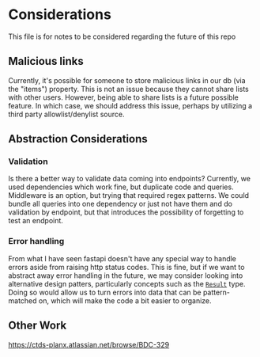 # Considerations

This file is for notes to be considered regarding the future of this repo

## Malicious links

Currently, it's possible for someone to store malicious links in our db (via the "items") property.
This is not an issue because they cannot share lists with other users. However, being able to share
lists is a future possible feature. In which case, we should address this issue, perhaps by utilizing a
third party allowlist/denylist source. 

## Abstraction Considerations

### Validation

Is there a better way to validate data coming into endpoints?
Currently, we used dependencies which work fine, but duplicate code and queries.
Middleware is an option, but trying that required regex patterns.
We could bundle all queries into one dependency or just not have them and do
validation by endpoint, but that introduces the possibility of forgetting to test
an endpoint.

### Error handling

From what I have seen fastapi doesn't have any special way to handle
errors aside from raising http status codes. This is fine, but if we want
to abstract away error handling in the future, we may consider looking into
alternative design patters, particularly concepts such as the [`Result`](https://doc.rust-lang.org/std/result/) type.
Doing so would allow us to turn errors into data that can be pattern-matched
on, which will make the code a bit easier to organize.

## Other Work

https://ctds-planx.atlassian.net/browse/BDC-329